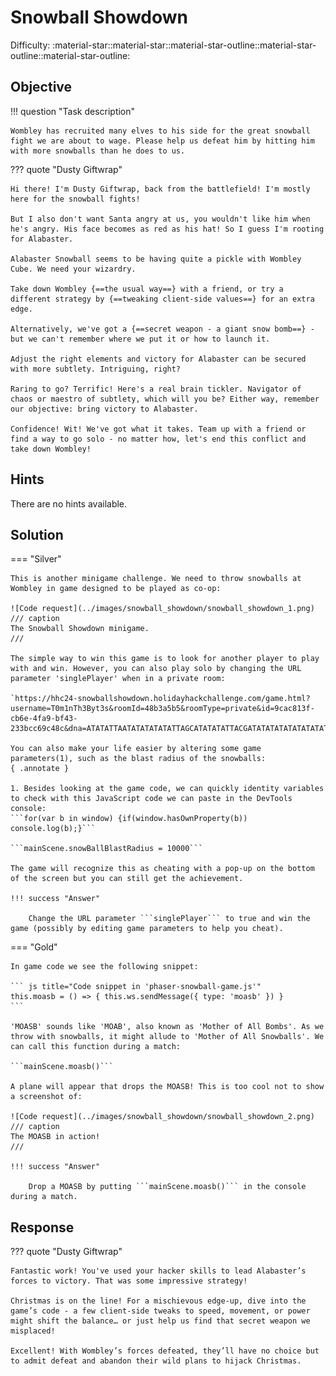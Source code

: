 # Snowball Showdown

Difficulty: :material-star::material-star::material-star-outline::material-star-outline::material-star-outline:

## Objective

!!! question "Task description"

    Wombley has recruited many elves to his side for the great snowball fight we are about to wage. Please help us defeat him by hitting him with more snowballs than he does to us.

??? quote "Dusty Giftwrap"

    Hi there! I'm Dusty Giftwrap, back from the battlefield! I'm mostly here for the snowball fights!

    But I also don't want Santa angry at us, you wouldn't like him when he's angry. His face becomes as red as his hat! So I guess I'm rooting for Alabaster.

    Alabaster Snowball seems to be having quite a pickle with Wombley Cube. We need your wizardry.

    Take down Wombley {==the usual way==} with a friend, or try a different strategy by {==tweaking client-side values==} for an extra edge.

    Alternatively, we've got a {==secret weapon - a giant snow bomb==} - but we can't remember where we put it or how to launch it.

    Adjust the right elements and victory for Alabaster can be secured with more subtlety. Intriguing, right?

    Raring to go? Terrific! Here's a real brain tickler. Navigator of chaos or maestro of subtlety, which will you be? Either way, remember our objective: bring victory to Alabaster.

    Confidence! Wit! We've got what it takes. Team up with a friend or find a way to go solo - no matter how, let's end this conflict and take down Wombley!

## Hints

There are no hints available.

## Solution

=== "Silver"

    This is another minigame challenge. We need to throw snowballs at Wombley in game designed to be played as co-op:

    ![Code request](../images/snowball_showdown/snowball_showdown_1.png)
    /// caption
    The Snowball Showdown minigame.
    ///

    The simple way to win this game is to look for another player to play with and win. However, you can also play solo by changing the URL parameter 'singlePlayer' when in a private room:

    `https://hhc24-snowballshowdown.holidayhackchallenge.com/game.html?username=T0m1nTh3Byt3s&roomId=48b3a5b5&roomType=private&id=9cac813f-cb6e-4fa9-bf43-233bcc69c48c&dna=ATATATTAATATATATATATTAGCATATATATTACGATATATATATATATATATTAATATATATATATATCGATATTACGATATATATATATGCCGATATATATATATTATAATATCGGC&singlePlayer=true`

    You can also make your life easier by altering some game parameters(1), such as the blast radius of the snowballs:
    { .annotate }

    1. Besides looking at the game code, we can quickly identity variables to check with this JavaScript code we can paste in the DevTools console:
    ```for(var b in window) {if(window.hasOwnProperty(b)) console.log(b);}```

    ```mainScene.snowBallBlastRadius = 10000```

    The game will recognize this as cheating with a pop-up on the bottom of the screen but you can still get the achievement.

    !!! success "Answer"

        Change the URL parameter ```singlePlayer``` to true and win the game (possibly by editing game parameters to help you cheat).

=== "Gold"

    In game code we see the following snippet:

    ``` js title="Code snippet in 'phaser-snowball-game.js'"
    this.moasb = () => { this.ws.sendMessage({ type: 'moasb' }) }
    ```

    'MOASB' sounds like 'MOAB', also known as 'Mother of All Bombs'. As we throw with snowballs, it might allude to 'Mother of All Snowballs'. We can call this function during a match:

    ```mainScene.moasb()```

    A plane will appear that drops the MOASB! This is too cool not to show a screenshot of:

    ![Code request](../images/snowball_showdown/snowball_showdown_2.png)
    /// caption
    The MOASB in action!
    ///

    !!! success "Answer"

        Drop a MOASB by putting ```mainScene.moasb()``` in the console during a match.

## Response

??? quote "Dusty Giftwrap"

    Fantastic work! You've used your hacker skills to lead Alabaster’s forces to victory. That was some impressive strategy!

    Christmas is on the line! For a mischievous edge-up, dive into the game’s code - a few client-side tweaks to speed, movement, or power might shift the balance… or just help us find that secret weapon we misplaced!

    Excellent! With Wombley’s forces defeated, they’ll have no choice but to admit defeat and abandon their wild plans to hijack Christmas.
